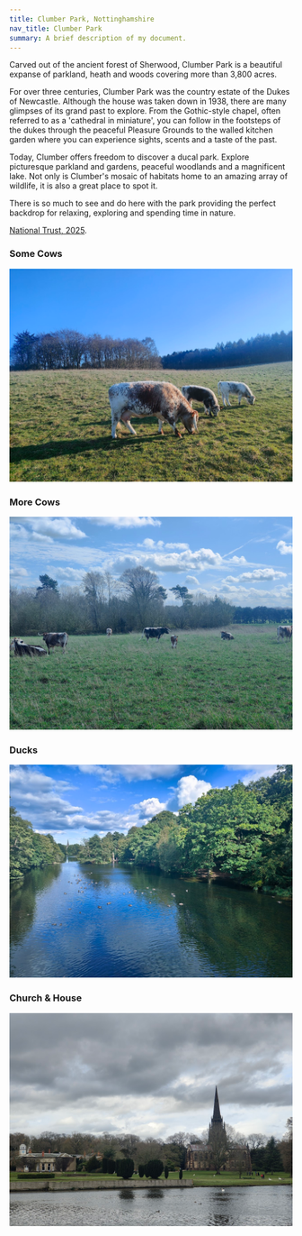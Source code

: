 ```yaml
---
title: Clumber Park, Nottinghamshire
nav_title: Clumber Park
summary: A brief description of my document.
---
```


Carved out of the ancient forest of Sherwood, Clumber Park is a beautiful expanse of parkland, heath and woods covering more than 3,800 acres. 

For over three centuries, Clumber Park was the country estate of the Dukes of Newcastle. Although the house was taken down in 1938, there are many glimpses of its grand past to explore. From the Gothic-style chapel, often referred to as a 'cathedral in miniature', you can follow in the footsteps of the dukes through the peaceful Pleasure Grounds to the walled kitchen garden where you can experience sights, scents and a taste of the past.

Today, Clumber offers freedom to discover a ducal park. Explore picturesque parkland and gardens, peaceful woodlands and a magnificent lake. Not only is Clumber's mosaic of habitats home to an amazing array of wildlife, it is also a great place to spot it. 

There is so much to see and do here with the park providing the perfect backdrop for relaxing, exploring and spending time in nature.

[National Trust, 2025](https://www.nationaltrust.org.uk/visit/nottinghamshire-lincolnshire/clumber-park).
### Some Cows
![Cows](img/ClumberPark1.png)

### More Cows
![Cows](img/ClumberPark3.png)

### Ducks
![Ducks](img/ClumberPark4.png)

### Church & House
![OldHouse](img/ClumberPark2.png)